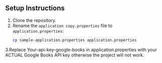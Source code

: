 ## Setup Instructions

1. Clone the repository.
2. Rename the `application copy.properties` file to `application.properties`:
   ```bash
   cp sample-application.properties application.properties

3.Replace Your-api-key-google-books in application.properties with your ACTUAL Google Books API key otherwise the project will not work.
